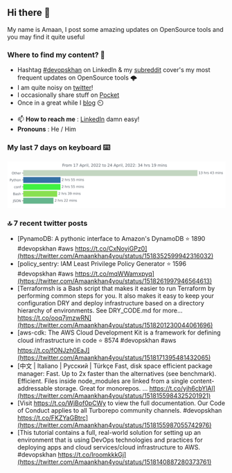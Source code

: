 <!--- [![Hits](https://hits.seeyoufarm.com/api/count/incr/badge.svg?url=https%3A%2F%2Fgithub.com%2Fakhan4u%2Fhit-counter&count_bg=%2379C83D&title_bg=%23555555&icon=&icon_color=%23E7E7E7&title=visits&edge_flat=false)](https://hits.seeyoufarm.com) --->

## Hi there 👋

My name is Amaan, I post some amazing updates on OpenSource tools and you may find it quite useful

### Where to find my content? 🤔

* Hashtag [#devopskhan](https://www.linkedin.com/feed/hashtag/devopskhan/) on LinkedIn & my [subreddit](https://www.reddit.com/r/devopskhan/) cover's my most frequent updates on OpenSource tools 🌩️
* I am quite noisy on [twitter](https://twitter.com/Amaankhan4you)!
* I occasionally share stuff on [Pocket](https://getpocket.com/@ej6g8d1dp2829A16a9Tf5d4T6bAMp3d8791rejDe86yem3bm4e14ex4fT4dluk29)
* Once in a great while I [blog](https://linuxparrot.com/) ⏲️


- 📫 **How to reach me** : [LinkedIn](https://www.linkedin.com/in/amaan-khan-linux-ninja) damn easy!
- **Pronouns** : He / Him

### My last 7 days on keyboard ⌨️

<img src="https://github.com/akhan4u/akhan4u/blob/main/images/stat.svg" alt="Amaan's Wakatime Activity!"/>

### 🔝 7 recent twitter posts
<!-- DEVDOJO:START -->
- [PynamoDB: A pythonic interface to Amazon&#39;s DynamoDB
⭐️ 1890
#devopskhan #aws
https://t.co/CxNoyiGPz0](https://twitter.com/Amaankhan4you/status/1518352599942316032)
- [policy_sentry: IAM Least Privilege Policy Generator
⭐️ 1596
#devopskhan #aws
https://t.co/mqWWamxpyq](https://twitter.com/Amaankhan4you/status/1518261997946564613)
- [Terraformsh is a Bash script that makes it easier to run Terraform by performing common steps for you. It also makes it easy to keep your configuration DRY and deploy infrastructure based on a directory hierarchy of environments. See DRY_CODE.md for more… https://t.co/ooq7jmzwRN](https://twitter.com/Amaankhan4you/status/1518201230044061696)
- [aws-cdk: The AWS Cloud Development Kit is a framework for defining cloud infrastructure in code
⭐️ 8574
#devopskhan #aws
https://t.co/fONJzh0EaJ](https://twitter.com/Amaankhan4you/status/1518171395481432065)
- [中文 | Italiano | Русский | Türkçe Fast, disk space efficient package manager: Fast. Up to 2x faster than the alternatives &lpar;see benchmark&rpar;. Efficient. Files inside node_modules are linked from a single content-addressable storage. Great for monorepos. … https://t.co/yjh6cbYlAl](https://twitter.com/Amaankhan4you/status/1518155984325201921)
- [Visit https://t.co/WjBof0pCWy to view the full documentation. Our Code of Conduct applies to all Turborepo community channels. #devopskhan https://t.co/FKZYaGBtrc](https://twitter.com/Amaankhan4you/status/1518155987055742976)
- [This tutorial contains a full, real-world solution for setting up an environment that is using DevOps technologies and practices for deploying apps and cloud services/cloud infrastructure to AWS. #devopskhan https://t.co/IroomkkkGj](https://twitter.com/Amaankhan4you/status/1518140887280373761)
<!-- DEVDOJO:END -->

<!-- ![Amaan's GitHub stats](https://github-readme-stats.vercel.app/api?username=akhan4u&count_private=true&show_icons=true&hide=contribs) -->
